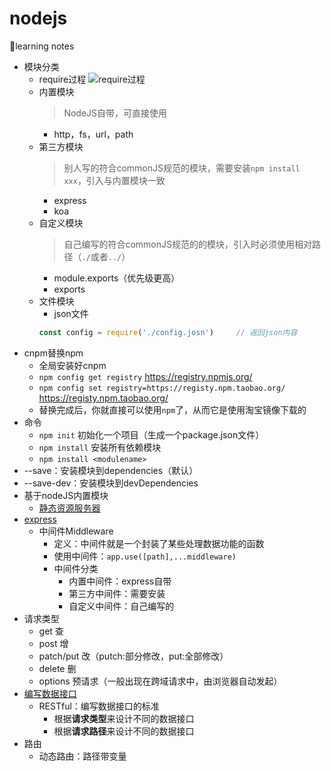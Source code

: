 # nodejs
🎈learning notes
* 模块分类
    * require过程
        <img alt="require过程" src="https://github.com/1999hk/nodejs/blob/master/img/模块加载过程.jpg">
    * 内置模块
        > NodeJS自带，可直接使用
        * http，fs，url，path
    * 第三方模块
        > 别人写的符合commonJS规范的模块，需要安装`npm install xxx`，引入与内置模块一致
        * express
        * koa
    * 自定义模块
        > 自己编写的符合commonJS规范的的模块，引入时必须使用相对路径（`./`或者`../`）
        * module.exports（优先级更高）
        * exports
    * 文件模块
        * json文件
        ```js
        const config = require('./config.josn')     // 返回json内容
        ```
* cnpm替换npm
    * 全局安装好cnpm
    * `npm config get registry`     https://registry.npmjs.org/
    * `npm config set registry=https://registy.npm.taobao.org/`    https://registy.npm.taobao.org/
    * 替换完成后，你就直接可以使用`npm`了，从而它是使用淘宝镜像下载的
* 命令
    * `npm init`                      初始化一个项目（生成一个package.json文件）
    * `npm install`                   安装所有依赖模块
    * `npm install <modulename>`      
* --save：安装模块到dependencies（默认）
* --save-dev：安装模块到devDependencies
* 基于nodeJS内置模块
    * [静态资源服务器](https://github.com/1999hk/nodejs/tree/master/server_static)
* [express](https://github.com/1999hk/nodejs/tree/master/express_static)
    * 中间件Middleware
        * 定义：中间件就是一个封装了某些处理数据功能的函数
        * 使用中间件：`app.use([path],...middleware)`
        * 中间件分类
            * 内置中间件：express自带
            * 第三方中间件：需要安装
            * 自定义中间件：自己编写的
* 请求类型
    * get           查
    * post          增
    * patch/put     改（putch:部分修改，put:全部修改）
    * delete        删
    * options       预请求（一般出现在跨域请求中，由浏览器自动发起）
* [编写数据接口](https://github.com/1999hk/nodejs/RESTful)
    * RESTful：编写数据接口的标准
        * 根据**请求类型**来设计不同的数据接口
        * 根据**请求路径**来设计不同的数据接口
* 路由
    * 动态路由：路径带变量

